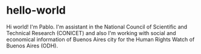 # hello-world
Hi world! I'm Pablo. I'm assistant in the National Council of Scientific and Technical Research (CONICET) and also I'm working with social and economical information of Buenos Aires city for the Human Rights Watch of Buenos Aires (ODH).
